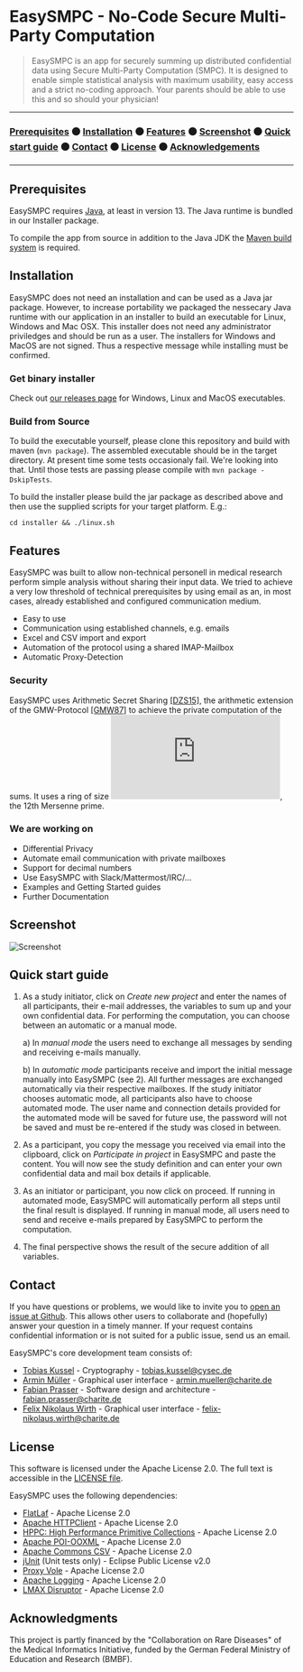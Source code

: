 # EasySMPC - No-Code Secure Multi-Party Computation

> EasySMPC is an app for securely summing up distributed confidential data 
> using Secure Multi-Party Computation (SMPC). It is designed to enable 
> simple statistical analysis with maximum usability, easy access and a 
> strict no-coding approach. Your parents should be able to use this and 
> so should your physician!

---

### [Prerequisites](#prerequisites) ⚫ [Installation](#installation) ⚫ [Features](#features) ⚫ [Screenshot](#screenshot) ⚫ [Quick start guide](#quick-start-guide) ⚫ [Contact](#contact) ⚫ [License](#license) ⚫ [Acknowledgements](#acknowledgments)

---

## Prerequisites

EasySMPC requires [Java](https://adoptopenjdk.net/), at least in version 13. The Java
runtime is bundled in our Installer package.

To compile the app from source in addition to the Java JDK the [Maven build
system](https://maven.apache.org/) is required.

## Installation

EasySMPC does not need an installation and can be used as a Java jar package.
However, to increase portability we packaged the nessecary Java runtime with our
application in an installer to build an executable for Linux, Windows and Mac
OSX. This installer does not need any administrator priviledges and should be
run as a user. The installers for Windows and MacOS are not signed.
Thus a respective message while installing must be confirmed.

### Get binary installer

Check out [our releases
page](https://github.com/prasser/easy-smpc/releases) for Windows,
Linux and MacOS executables.

### Build from Source

To build the executable yourself, please clone this repository and build with
maven  (```mvn package```). The assembled executable should be in the target
directory. At present time some tests occasionaly fail. We're looking into that.
Until those tests are passing please compile with ```mvn package -DskipTests```.

To build the installer please build the jar package as described above and then
use the supplied scripts for your target platform. E.g.:
```
cd installer && ./linux.sh
```

## Features

EasySMPC was built to allow non-technical personell in medical research perform
simple analysis without sharing their input data. We tried to achieve a very low
threshold of technical prerequisites by using email as an, in most cases,
already established and configured communication medium.

* Easy to use
* Communication using established channels, e.g. emails
* Excel and CSV import and export
* Automation of the protocol using a shared IMAP-Mailbox
* Automatic Proxy-Detection

### Security

EasySMPC uses Arithmetic Secret Sharing
[\[DZS15\]](https://www.ndss-symposium.org/ndss2015/ndss-2015-programme/aby---framework-efficient-mixed-protocol-secure-two-party-computation/),
the arithmetic extension of the GMW-Protocol
[\[GMW87\]](https://dl.acm.org/doi/10.1145/28395.28420) to achieve the private
computation of the sums. It uses a ring of size ![Ring size formula](http://latex.codecogs.com/gif.latex?p%3D2%5E%7B127%7D-1), the 12th Mersenne
prime.

### We are working on

  - Differential Privacy
  - Automate email communication with private mailboxes
  - Support for decimal numbers
  - Use EasySMPC with Slack/Mattermost/IRC/...
  - Examples and Getting Started guides
  - Further Documentation

## Screenshot

![Screenshot](doc/screenshot.png)

## Quick start guide

1. As a study initiator, click on _Create new project_ and enter the names of all participants, their e-mail addresses, the variables to sum up and your own confidential data. For performing the computation, you can choose between an automatic or a manual mode.

     a)	In _manual mode_ the users need to exchange all messages by sending and receiving e-mails manually.
     
     b) In _automatic mode_ participants receive and import the initial message manually into EasySMPC (see 2). All further messages are exchanged automatically via their respective mailboxes. If the study initiator chooses automatic mode, all participants also have to choose automated mode. The user name and connection details provided for the automated mode will be saved for future use, the password will not be saved and must be re-entered if the study was closed in between.
2. As a participant, you copy the message you received via email into the clipboard, click on _Participate in project_ in EasySMPC and paste the content. You will now see the study definition and can enter your own confidential data and mail box details if applicable.
3. As an initiator or participant, you now click on proceed. If running in automated mode, EasySMPC will automatically perform all steps until the final result is displayed. If running in manual mode, all users need to send and receive e-mails prepared by EasySMPC to perform the computation.
4. The final perspective shows the result of the secure addition of all variables.

## Contact

If you have questions or problems, we would like to invite you to
[open an issue at
Github](https://github.com/prasser/email-smpc-histogram/issues). This allows
other users to collaborate and (hopefully) answer your question in a timely
manner. If your request contains confidential information or is not suited for a
public issue, send us an email.

EasySMPC's core development team consists of:

* [Tobias Kussel](https://github.com/TKussel) - Cryptography - [tobias.kussel@cysec.de](tobias.kussel@cysec.de)
* [Armin Müller](https://github.com/muellerarmin) - Graphical user interface - [armin.mueller@charite.de](armin.mueller@charite.de)
* [Fabian Prasser](https://github.com/prasser) - Software design and architecture -[fabian.prasser@charite.de](fabian.prasser@charite.de)
* [Felix Nikolaus Wirth](https://github.com/fnwirth) - Graphical user interface - [felix-nikolaus.wirth@charite.de](felix-nikolaus.wirth@charite.de)

## License

This software is licensed under the Apache License 2.0. The full text is
accessible in the [LICENSE file](LICENSE).

EasySMPC uses the following dependencies:

 - [FlatLaf](https://github.com/JFormDesigner/FlatLaf) - Apache License 2.0
 - [Apache HTTPClient](https://hc.apache.org/httpcomponents-client-5.0.x/) - Apache License 2.0
 - [HPPC: High Performance Primitive Collections](https://github.com/carrotsearch/hppc) - Apache License 2.0
 - [Apache POI-OOXML](http://poi.apache.org/components/oxml4j/) - Apache License 2.0
 - [Apache Commons CSV](http://commons.apache.org/proper/commons-csv/) - Apache License 2.0
 - [jUnit](https://github.com/junit-team/junit5) (Unit tests only) - Eclipse Public License v2.0
 - [Proxy Vole](https://github.com/akuhtz/proxy-vole) - Apache License 2.0
 - [Apache Logging](https://logging.apache.org/log4j) - Apache License 2.0
 - [LMAX Disruptor](https://github.com/LMAX-Exchange/disruptor) - Apache License 2.0


## Acknowledgments

This project is partly financed by the "Collaboration on Rare Diseases" of the
Medical Informatics Initiative, funded by the German Federal Ministry of
Education and Research (BMBF).

